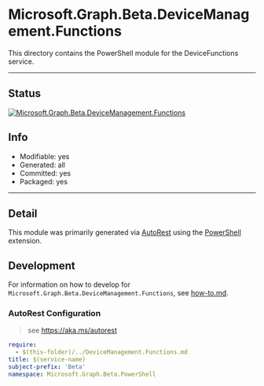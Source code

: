 <!-- region Generated -->
# Microsoft.Graph.Beta.DeviceManagement.Functions
This directory contains the PowerShell module for the DeviceFunctions service.

---
## Status
[![Microsoft.Graph.Beta.DeviceManagement.Functions](https://img.shields.io/powershellgallery/v/Microsoft.Graph.Beta.DeviceManagement.Functions.svg?style=flat-square&label=Microsoft.Graph.Beta.DeviceManagement.Functions "Microsoft.Graph.Beta.DeviceManagement.Functions")](https://www.powershellgallery.com/packages/Microsoft.Graph.Beta.DeviceManagement.Functions/)

## Info
- Modifiable: yes
- Generated: all
- Committed: yes
- Packaged: yes

---
## Detail
This module was primarily generated via [AutoRest](https://github.com/Azure/autorest) using the [PowerShell](https://github.com/Azure/autorest.powershell) extension.

## Development
For information on how to develop for `Microsoft.Graph.Beta.DeviceManagement.Functions`, see [how-to.md](how-to.md).
<!-- endregion -->

### AutoRest Configuration

> see https://aka.ms/autorest

``` yaml
require:
  - $(this-folder)/../DeviceManagement.Functions.md
title: $(service-name)
subject-prefix: 'Beta'
namespace: Microsoft.Graph.Beta.PowerShell
```
